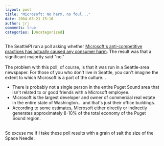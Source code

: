 ```yaml
---
layout: post
title: "Microsoft: No harm, no foul..."
date: 2004-03-21 15:16
author: jrj
comments: true
categories: [Uncategorized]
---
```

The SeattlePI ran a poll asking whether <a href="http://blog.seattlepi.nwsource.com/microsoft/archives/002425.html" target="_blank">Microsoft's anti-competitive practices has actually caused any consumer harm</a>. The result was that a significant majority said "no."
<br />
<br />The problem with this poll, of course, is that it was run in a Seattle-area newspaper. For those of you who don't live in Seattle, you can't imagine the extent to which Microsoft is a part of the culture...
<br /><ul><li>There is probably not a single person in the entire Puget Sound area that isn't related to or good friends with a Microsoft employee.
<br /></li><li>Microsoft is the largest developer and owner of commercial real estate in the entire state of Washington... and that's just their office buildings.
<br /></li><li>According to some estimates, Microsoft either directly or indirectly generates approximately 8-10% of the total economy of the Puget Sound region.
<br /></li></ul>
<br />So excuse me if I take these poll results with a grain of salt the size of the Space Needle.
<br />
